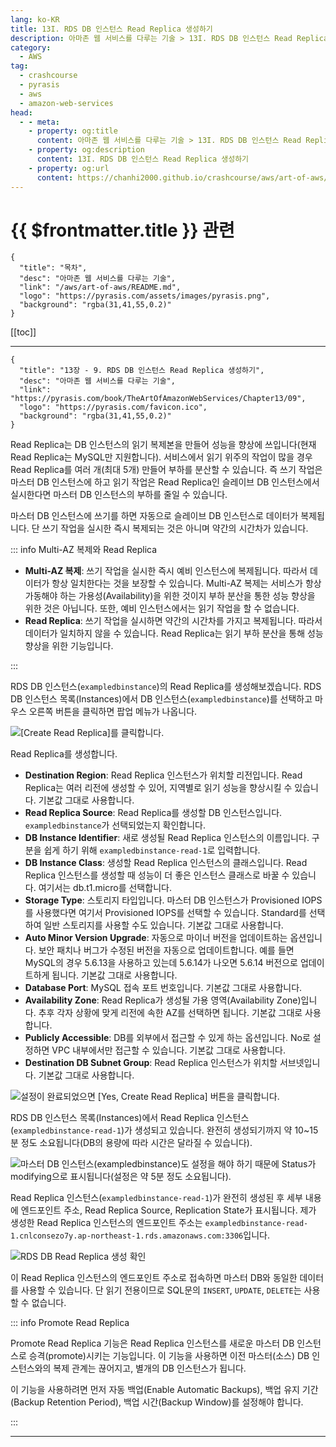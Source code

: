 ```yaml
---
lang: ko-KR
title: 13I. RDS DB 인스턴스 Read Replica 생성하기
description: 아마존 웹 서비스를 다루는 기술 > 13I. RDS DB 인스턴스 Read Replica 생성하기
category:
  - AWS
tag: 
  - crashcourse
  - pyrasis
  - aws 
  - amazon-web-services
head:
  - - meta:
    - property: og:title
      content: 아마존 웹 서비스를 다루는 기술 > 13I. RDS DB 인스턴스 Read Replica 생성하기
    - property: og:description
      content: 13I. RDS DB 인스턴스 Read Replica 생성하기
    - property: og:url
      content: https://chanhi2000.github.io/crashcourse/aws/art-of-aws/13I.html
---
```


# {{ $frontmatter.title }} 관련

```component VPCard
{
  "title": "목차",
  "desc": "아마존 웹 서비스를 다루는 기술",
  "link": "/aws/art-of-aws/README.md",
  "logo": "https://pyrasis.com/assets/images/pyrasis.png",
  "background": "rgba(31,41,55,0.2)"
}
```

[[toc]]

---

```component VPCard
{
  "title": "13장 - 9. RDS DB 인스턴스 Read Replica 생성하기",
  "desc": "아마존 웹 서비스를 다루는 기술",
  "link": "https://pyrasis.com/book/TheArtOfAmazonWebServices/Chapter13/09",
  "logo": "https://pyrasis.com/favicon.ico",
  "background": "rgba(31,41,55,0.2)"
}
```

Read Replica는 DB 인스턴스의 읽기 복제본을 만들어 성능을 향상에 쓰입니다(현재 Read Replica는 <FontIcon icon="iconfont icon-mysql"/>MySQL만 지원합니다). 서비스에서 읽기 위주의 작업이 많을 경우 Read Replica를 여러 개(최대 5개) 만들어 부하를 분산할 수 있습니다. 즉 쓰기 작업은 마스터 DB 인스턴스에 하고 읽기 작업은 Read Replica인 슬레이브 DB 인스턴스에서 실시한다면 마스터 DB 인스턴스의 부하를 줄일 수 있습니다.

마스터 DB 인스턴스에 쓰기를 하면 자동으로 슬레이브 DB 인스턴스로 데이터가 복제됩니다. 단 쓰기 작업을 실시한 즉시 복제되는 것은 아니며 약간의 시간차가 있습니다.

::: info Multi-AZ 복제와 Read Replica

- **Multi-AZ 복제**: 쓰기 작업을 실시한 즉시 예비 인스턴스에 복제됩니다. 따라서 데이터가 항상 일치한다는 것을 보장할 수 있습니다. Multi-AZ 복제는 서비스가 항상 가동해야 하는 가용성(Availability)을 위한 것이지 부하 분산을 통한 성능 향상을 위한 것은 아닙니다. 또한, 예비 인스턴스에서는 읽기 작업을 할 수 없습니다.
- **Read Replica**: 쓰기 작업을 실시하면 약간의 시간차를 가지고 복제됩니다. 따라서 데이터가 일치하지 않을 수 있습니다. Read Replica는 읽기 부하 분산을 통해 성능 향상을 위한 기능입니다.

:::

RDS DB 인스턴스(`exampledbinstance`)의 Read Replica를 생성해보겠습니다. RDS DB 인스턴스 목록(Instances)에서 DB 인스턴스(`exampledbinstance`)를 선택하고 마우스 오른쪽 버튼을 클릭하면 팝업 메뉴가 나옵니다. 

![<FontIcon icon="iconfont icon-select"/>`[Create Read Replica]`를 클릭합니다.](https://pyrasis.com/assets/images/TheArtOfAmazonWebServicesChapter13/50_.png)

Read Replica를 생성합니다.

- **Destination Region**: Read Replica 인스턴스가 위치할 리전입니다. Read Replica는 여러 리전에 생성할 수 있어, 지역별로 읽기 성능을 향상시킬 수 있습니다. 기본값 그대로 사용합니다.
- **Read Replica Source**: Read Replica를 생성할 DB 인스턴스입니다. `exampledbinstance`가 선택되었는지 확인합니다.
- **DB Instance Identifier**: 새로 생성될 Read Replica 인스턴스의 이름입니다. 구분을 쉽게 하기 위해 `exampledbinstance-read-1`로 입력합니다.
- **DB Instance Class**: 생성할 Read Replica 인스턴스의 클래스입니다. Read Replica 인스턴스를 생성할 때 성능이 더 좋은 인스턴스 클래스로 바꿀 수 있습니다. 여기서는 db.t1.micro를 선택합니다.
- **Storage Type**: 스토리지 타입입니다. 마스터 DB 인스턴스가 Provisioned IOPS를 사용했다면 여기서 Provisioned IOPS를 선택할 수 있습니다. Standard를 선택하여 일반 스토리지를 사용할 수도 있습니다. 기본값 그대로 사용합니다.
- **Auto Minor Version Upgrade**: 자동으로 마이너 버전을 업데이트하는 옵션입니다. 보안 패치나 버그가 수정된 버전을 자동으로 업데이트합니다. 예를 들면 <FontIcon icon="iconfont icon-mysql"/>MySQL의 경우 5.6.13을 사용하고 있는데 5.6.14가 나오면 5.6.14 버전으로 업데이트하게 됩니다. 기본값 그대로 사용합니다.
- **Database Port**: <FontIcon icon="iconfont icon-mysql"/>MySQL 접속 포트 번호입니다. 기본값 그대로 사용합니다.
- **Availability Zone**: Read Replica가 생성될 가용 영역(Availability Zone)입니다. 추후 각자 상황에 맞게 리전에 속한 AZ를 선택하면 됩니다. 기본값 그대로 사용합니다.
- **Publicly Accessible**: DB를 외부에서 접근할 수 있게 하는 옵션입니다. No로 설정하면 VPC 내부에서만 접근할 수 있습니다. 기본값 그대로 사용합니다.
- **Destination DB Subnet Group**: Read Replica 인스턴스가 위치할 서브넷입니다. 기본값 그대로 사용합니다.

![설정이 완료되었으면 <FontIcon icon="iconfont icon-select"/>`[Yes, Create Read Replica]` 버튼을 클릭합니다.](https://pyrasis.com/assets/images/TheArtOfAmazonWebServicesChapter13/51_.png)

RDS DB 인스턴스 목록(Instances)에서 Read Replica 인스턴스(`exampledbinstance-read-1`)가 생성되고 있습니다. 완전히 생성되기까지 약 10~15분 정도 소요됩니다(DB의 용량에 따라 시간은 달라질 수 있습니다).

![마스터 DB 인스턴스(`exampledbinstance`)도 설정을 해야 하기 때문에 Status가 modifying으로 표시됩니다(설정은 약 5분 정도 소요됩니다).](https://pyrasis.com/assets/images/TheArtOfAmazonWebServicesChapter13/52_.png)

Read Replica 인스턴스(`exampledbinstance-read-1`)가 완전히 생성된 후 세부 내용에 엔드포인트 주소, Read Replica Source, Replication State가 표시됩니다. 제가 생성한 Read Replica 인스턴스의 엔드포인트 주소는 <FontIcon icon="fas fa-globe"/>`exampledbinstance-read-1.cnlconsezo7y.ap-northeast-1.rds.amazonaws.com:3306`입니다.

![RDS DB Read Replica 생성 확인](https://pyrasis.com/assets/images/TheArtOfAmazonWebServicesChapter13/53_.png)

이 Read Replica 인스턴스의 엔드포인트 주소로 접속하면 마스터 DB와 동일한 데이터를 사용할 수 있습니다. 단 읽기 전용이므로 SQL문의 `INSERT`, `UPDATE`, `DELETE`는 사용할 수 없습니다.

::: info Promote Read Replica

Promote Read Replica 기능은 Read Replica 인스턴스를 새로운 마스터 DB 인스턴스로 승격(promote)시키는 기능입니다. 이 기능을 사용하면 이전 마스터(소스) DB 인스턴스와의 복제 관계는 끊어지고, 별개의 DB 인스턴스가 됩니다.

이 기능을 사용하려면 먼저 자동 백업(Enable Automatic Backups), 백업 유지 기간(Backup Retention Period), 백업 시간(Backup Window)를 설정해야 합니다.

:::

---
